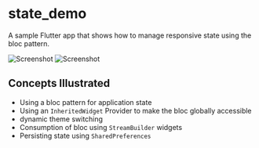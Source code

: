 # state_demo

A sample Flutter app that shows how to manage responsive state using the bloc pattern.

![Screenshot](https://github.com/codegrue/flutter_dice/blob/master/images/screenshots/sample-light.gif)
![Screenshot](https://github.com/codegrue/flutter_dice/blob/master/images/screenshots/sample-dark.gif)

## Concepts Illustrated

- Using a bloc pattern for application state
- Using an `InheritedWidget` Provider to make the bloc globally accessible
- dynamic theme switching
- Consumption of bloc using `StreamBuilder` widgets
- Persisting state using `SharedPreferences`